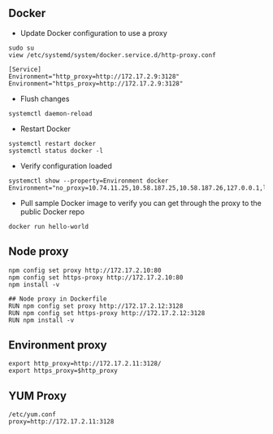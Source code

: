 ## Docker

- Update Docker configuration to use a proxy

~~~~
sudo su
view /etc/systemd/system/docker.service.d/http-proxy.conf

[Service]
Environment="http_proxy=http://172.17.2.9:3128"
Environment="https_proxy=http://172.17.2.9:3128"
~~~~

- Flush changes

~~~~ 
systemctl daemon-reload
~~~~

- Restart Docker

~~~~
systemctl restart docker
systemctl status docker -l
~~~~

- Verify configuration loaded

~~~~
systemctl show --property=Environment docker
Environment="no_proxy=10.74.11.25,10.58.187.25,10.58.187.26,127.0.0.1,localhost,vradev00197.africa.net"
~~~~

- Pull sample Docker image to verify you can get through the proxy to the public Docker repo

~~~~
docker run hello-world
~~~~

## Node proxy

~~~~
npm config set proxy http://172.17.2.10:80
npm config set https-proxy http://172.17.2.10:80
npm install -v
~~~~

~~~~
## Node proxy in Dockerfile
RUN npm config set proxy http://172.17.2.12:3128
RUN npm config set https-proxy http://172.17.2.12:3128
RUN npm install -v
~~~~

## Environment proxy

~~~~
export http_proxy=http://172.17.2.11:3128/
export https_proxy=$http_proxy  
~~~~

## YUM Proxy

~~~~
/etc/yum.conf
proxy=http://172.17.2.11:3128
~~~~
